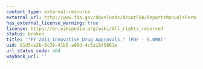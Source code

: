 ```yaml
---
content_type: external-resource
external_url: http://www.fda.gov/downloads/AboutFDA/ReportsManualsForms/Reports/UCM278358.pdf
has_external_license_warning: true
license: https://en.wikipedia.org/wiki/All_rights_reserved
status: broken
title: '"FY 2011 Innovative Drug Approvals." (PDF - 5.0MB)'
uid: 81d5ce2b-8c38-41b5-a00d-4c5a1845861e
url_status_code: 404
wayback_url: ''
---
```

